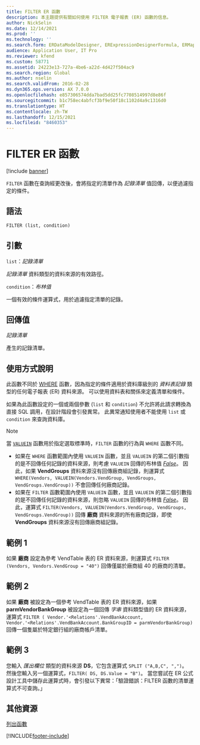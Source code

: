 ```yaml
---
title: FILTER ER 函數
description: 本主題提供有關如何使用 FILTER 電子報表 (ER) 函數的信息。
author: NickSelin
ms.date: 12/14/2021
ms.prod: ''
ms.technology: ''
ms.search.form: ERDataModelDesigner, ERExpressionDesignerFormula, ERMappedFormatDesigner, ERModelMappingDesigner
audience: Application User, IT Pro
ms.reviewer: kfend
ms.custom: 58771
ms.assetid: 24223e13-727a-4be6-a22d-4d427f504ac9
ms.search.region: Global
ms.author: nselin
ms.search.validFrom: 2016-02-28
ms.dyn365.ops.version: AX 7.0.0
ms.openlocfilehash: e857306574dda7bad5dd25fc7708514997d8e86f
ms.sourcegitcommit: b1c758ec4abfcf3bf9e50f18c1102d4a9c1316d0
ms.translationtype: HT
ms.contentlocale: zh-TW
ms.lasthandoff: 12/15/2021
ms.locfileid: "8460353"
---
```

# <a name="filter-er-function"></a>FILTER ER 函數

[!include [banner](../includes/banner.md)]

`FILTER` 函數在查詢經更改後，會將指定的清單作為 *記錄清單* 值回傳，以便過濾指定的條件。

## <a name="syntax"></a>語法

```vb
FILTER (list, condition)
```

## <a name="arguments"></a>引數

`list`：*記錄清單*

*記錄清單* 資料類型的資料來源的有效路徑。

`condition`：*布林值*

一個有效的條件運算式，用於過濾指定清單的記錄。

## <a name="return-values"></a>回傳值

*記錄清單*

產生的記錄清單。

## <a name="usage-notes"></a><a name="usage-notes"></a>使用方式說明

此函數不同於 [WHERE](er-functions-list-where.md) 函數，因為指定的條件適用於資料庫級別的 *資料表記錄* 類型的任何電子報表 (ER) 資料來源。 可以使用資料表和關係來定義清單和條件。

如果為此函數設定的一個或兩個參數 (`list` 和 `condition`) 不允許將此請求轉換為直接 SQL 調用，在設計階段會引發異常。 此異常通知使用者不能使用 `list` 或 `condition` 來查詢資料庫。

> [!NOTE]
> 當 [`VALUEIN`](er-functions-logical-valuein.md) 函數用於指定選取標準時，`FILTER` 函數的行為與 `WHERE` 函數不同。
> 
> - 如果在 `WHERE` 函數範圍內使用 `VALUEIN` 函數，並且 `VALUEIN` 的第二個引數指的是不回傳任何記錄的資料來源，則考慮 `VALUEIN` 回傳的布林值 *[False](er-formula-supported-data-types-primitive.md#boolean)*。 因此，如果 **VendGroups** 資料來源沒有回傳廠商組記錄，則運算式 `WHERE(Vendors, VALUEIN(Vendors.VendGroup, VendGroups, VendGroups.VendGroup))` 不會回傳任何廠商記錄。
> - 如果在 `FILTER` 函數範圍內使用 `VALUEIN` 函數，並且 `VALUEIN` 的第二個引數指的是不回傳任何記錄的資料來源，則忽略 `VALUEIN` 回傳的布林值 *[False](er-formula-supported-data-types-primitive.md#boolean)*。 因此，運算式 `FILTER(Vendors, VALUEIN(Vendors.VendGroup, VendGroups, VendGroups.VendGroup))` 回傳 **廠商** 資料來源的所有廠商記錄，即使 **VendGroups** 資料來源沒有回傳廠商組記錄。

## <a name="example-1"></a>範例 1

如果 **廠商** 設定為參考 VendTable 表的 ER 資料來源，則運算式 `FILTER (Vendors, Vendors.VendGroup = "40")` 回傳僅屬於廠商組 40 的廠商的清單。

## <a name="example-2"></a>範例 2

如果 **廠商** 被設定為一個參考 VendTable 表的 ER 資料來源，如果 **parmVendorBankGroup** 被設定為一個回傳 *字串* 資料類型值的 ER 資料來源，運算式 `FILTER ( Vendor.'<Relations'.VendBankAccount, Vendor.'<Relations'.VendBankAccount.BankGroupID = parmVendorBankGroup)` 回傳一個隻屬於特定銀行組的廠商帳戶清單。

## <a name="example-3"></a>範例 3

您輸入 *匯出欄位* 類型的資料來源 **DS**，它包含運算式 `SPLIT ("A,B,C", ",")`。 然後您輸入另一個運算式，`FILTER( DS, DS.Value = "B")`。 當您嘗試在 ER 公式設計工具中儲存此運算式時，會引發以下異常：「驗證錯誤：FILTER 函數的清單運算式不可查詢。」

## <a name="additional-resources"></a>其他資源

[列出函數](er-functions-category-list.md)


[!INCLUDE[footer-include](../../../includes/footer-banner.md)]
